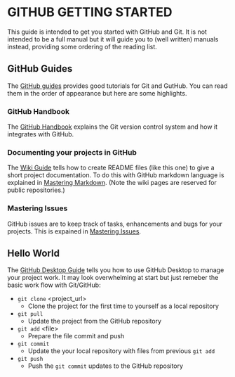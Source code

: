 # GITHUB GETTING STARTED
This guide is intended to get you started with GitHub and Git. It is not intended 
to be a full manual but it will guide you to (well written) manuals instead, providing
some ordering of the reading list.

## GitHub Guides
The [GitHub guides](https://guides.github.com) provides good tutorials for Git and GutHub.
You can read them in the order of appearance but here are some highlights.

### GitHub Handbook
The [GitHub Handbook](https://guides.github.com/introduction/git-handbook/) explains the Git
version control system and how it integrates with GitHub.

### Documenting your projects in GitHub
The [Wiki Guide](https://guides.github.com/features/wikis/) tells how to create README files
(like this one) to give a short project documentation. To do this with GitHub markdown language 
is explained in [Mastering Markdown](https://guides.github.com/features/mastering-markdown/). 
(Note the wiki pages are reserved for public repositories.)

### Mastering Issues
GitHub issues are to keep track of tasks, enhancements and bugs for your projects. This
is expained in [Mastering Issues](https://guides.github.com/features/issues/).

## Hello World
The [GitHub Desktop Guide](https://docs.github.com/en/desktop) tells you how to use 
GitHub Desktop to manage your project work. It may look overwhelming at start but
just remeber the basic work flow with Git/GitHub:
+ `git clone` \<project_url\>
  + Clone the project for the first time to yourself as a local repository
+ `git pull`
  + Update the project from the GitHub repository
+ `git add` \<file\>
  + Prepare the file commit and push
+ `git commit`
  + Update the your local repository with files from previous `git add`
+ `git push`
  + Push the `git commit` updates to the GitHub repository
  
   
